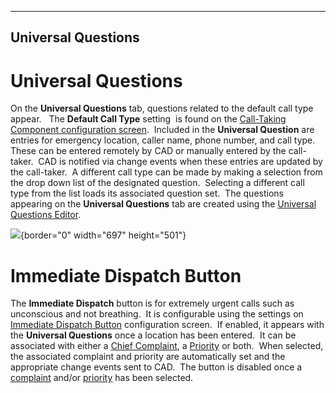   -------------------------
  **Universal Questions**
  -------------------------

# Universal Questions

On the **Universal Questions** tab, questions related to the default
call type appear.   The **Default Call Type** setting  is found on the
[Call-Taking Component configuration
screen](Call-Taking%20Component%20Settings.htm).  Included in the
**Universal Question** are entries for emergency location, caller name,
phone number, and call type.  These can be entered remotely by CAD or
manually entered by the call-taker.  CAD is notified via change events
when these entries are updated by the call-taker.  A different call type
can be made by making a selection from the drop down list of the
designated question.  Selecting a different call type from the list
loads its associated question set.  The questions appearing on the
**Universal Questions** tab are created using the [Universal Questions
Editor](General%20Questions%20Editor.htm).

![](All%20Caller%20Questions_files/image001.png){border="0" width="697"
height="501"}

# Immediate Dispatch Button

The **Immediate Dispatch** button is for extremely urgent calls such as
unconscious and not breathing.  It is configurable using the settings on
[Immediate Dispatch
Button](Immediate%20Dispatch%20Button%20Settings.htm) configuration
screen.  If enabled, it appears with the **Universal Questions** once a
location has been entered.  It can be associated with either a [Chief
Complaint](General%20Questions.htm), a [Priority](Priorities.htm) or
both.  When selected, the associated complaint and priority are
automatically set and the appropriate change events sent to CAD.  The
button is disabled once a [complaint](General%20Questions.htm) and/or
[priority](Priorities.htm) has been selected.
